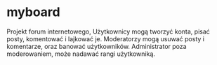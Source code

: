 # myboard

Projekt forum internetowego,
Użytkownicy mogą tworzyć konta, 
pisać posty, komentować i lajkować je.
Moderatorzy mogą usuwać posty i komentarze, 
oraz banować użytkowników.
Administrator poza moderowaniem, może nadawać rangi użytkowniką.

